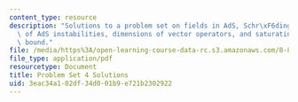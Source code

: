 ```yaml
---
content_type: resource
description: "Solutions to a problem set on fields in AdS, Schr\xF6dinger description\
  \ of AdS instabilities, dimensions of vector operators, and saturating the unitarity\
  \ bound."
file: /media/https%3A/open-learning-course-data-rc.s3.amazonaws.com/8-821-string-theory-fall-2008/3eac34a102df34d001b9e721b2302922_soln04.pdf
file_type: application/pdf
resourcetype: Document
title: Problem Set 4 Solutions
uid: 3eac34a1-02df-34d0-01b9-e721b2302922
---
```

